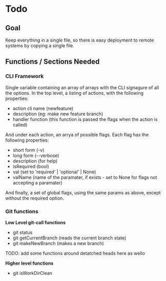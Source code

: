 # Todo

## Goal

Keep everything in a single file, so there is easy deployment
to remote systems by copying a single file.


## Functions / Sections Needed

### CLI Framework

Single variable containing an array of arrays with the CLI signagure of all the options. In the top level, 
a listing of actions, with the following properties:

  - action cli name (newfeature)
  - description (eg: make new feature branch)
  - handler function (this function is passed the flags when the action is called)
  
And under each action, an arrya of possible flags. Each flag has the following properties:

  - short form (-v)
  - long form (--verbose)
  - description (for help)
  - isRequired (bool)
  - val (set to 'required' | 'optional' | None)
  - valName (name of the paramater, if exists - set to None for flags not accepting a paramater)

And finally, a set of global flags, using the same params as above, except without the required option.



### Git functions

**Low Level git-call functions**

  - git status
  - git getCurrentBranch (reads the current branch state)
  - git makeNewBranch (makes a new branch)

  TODO: add some functions around detatched heads here as wello


**Higher level functions**

  - git isWorkDirClean



